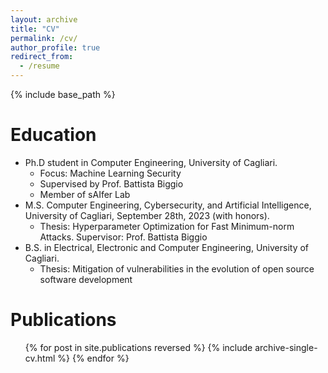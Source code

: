 ```yaml
---
layout: archive
title: "CV"
permalink: /cv/
author_profile: true
redirect_from:
  - /resume
---
```


{% include base_path %}

Education
======
* Ph.D student in Computer Engineering, University of Cagliari.
  * Focus: Machine Learning Security 
  * Supervised by Prof. Battista Biggio
  * Member of sAIfer Lab 
* M.S. Computer Engineering, Cybersecurity, and Artificial Intelligence, University of Cagliari, September 28th, 2023 (with honors).
  * Thesis: Hyperparameter Optimization for Fast Minimum-norm Attacks. Supervisor: Prof. Battista Biggio
* B.S. in Electrical, Electronic and Computer Engineering, University of Cagliari.
  * Thesis: Mitigation of vulnerabilities in the evolution of open source software development   


Publications
======
  <ul>{% for post in site.publications reversed %}
    {% include archive-single-cv.html %}
  {% endfor %}</ul>
  

